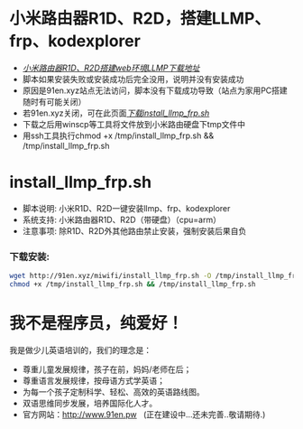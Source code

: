 # 小米路由器R1D、R2D，搭建LLMP、frp、kodexplorer
- [*小米路由器R1D、R2D搭建web环境LLMP下载地址*](https://github.com/wo20ljj/miwifi/releases/download/llmp_install/llmp_install.zip)
- 脚本如果安装失败或安装成功后完全没用，说明并没有安装成功
- 原因是91en.xyz站点无法访问，脚本没有下载成功导致（站点为家用PC搭建随时有可能关闭）
- 若91en.xyz关闭，可在此页面[*下载install_llmp_frp.sh*](https://github.com/wo20ljj/miwifi/)
- 下载之后用winscp等工具将文件放到小米路由硬盘下tmp文件中
- 用ssh工具执行chmod +x /tmp/install_llmp_frp.sh && /tmp/install_llmp_frp.sh

install_llmp_frp.sh
======

- 脚本说明: 小米R1D、R2D一键安装llmp、frp、kodexplorer
- 系统支持: 小米路由器R1D、R2D（带硬盘）（cpu=arm）
- 注意事项: 除R1D、R2D外其他路由禁止安装，强制安装后果自负

### 下载安装:
``` bash
wget http://91en.xyz/miwifi/install_llmp_frp.sh -O /tmp/install_llmp_frp.sh
chmod +x /tmp/install_llmp_frp.sh && /tmp/install_llmp_frp.sh
```

我不是程序员，纯爱好！
======

我是做少儿英语培训的，我们的理念是：
- 尊重儿童发展规律，孩子在前，妈妈/老师在后；
- 尊重语言发展规律，按母语方式学英语；
- 为每一个孩子定制科学、轻松、高效的英语路线图。
- 双语思维同步发展，培养国际化人才。
- 官方网站：http://www.91en.pw   (正在建设中...还未完善..敬请期待.)

